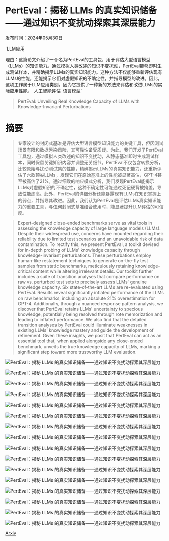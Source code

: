 # PertEval：揭秘 LLMs 的真实知识储备——通过知识不变扰动探索其深层能力

发布时间：2024年05月30日

`LLM应用

理由：这篇论文介绍了一个名为PertEval的工具包，用于评估大型语言模型（LLMs）的知识能力。通过模拟人类改述的知识不变扰动，PertEval能够即时生成测试样本，并精确揭示LLMs的真实知识能力。这种方法不仅能够重新评估现有LLMs的性能，还能揭示它们对虚假知识的不确定性，并指导模型的改进。因此，这项工作属于LLM应用类别，因为它提供了一种新的方法来评估和改进LLMs的实际应用性能。` `人工智能评估` `语言模型`

> PertEval: Unveiling Real Knowledge Capacity of LLMs with Knowledge-Invariant Perturbations

# 摘要

> 专家设计的封闭式基准是评估大型语言模型知识能力的关键工具，但因测试场景有限和数据污染风险，其可靠性备受质疑。为此，我们开发了PertEval工具包，通过模拟人类改述的知识不变扰动，从静态基准即时生成测试样本，同时保留关键知识内容并调整无关细节。PertEval不仅包含转换分析，比较原始与扰动测试集的性能，精确揭示LLMs的真实知识能力，还重新评估了六款顶尖LLMs，发现它们在原始基准上的性能被显著高估，GPT-4甚至被高估了21%。通过细致的响应模式分析，我们发现PertEval能揭示LLMs对虚假知识的不确定性，这种不确定性可能通过死记硬背被掩盖，导致性能虚高。此外，PertEval的详细分析还能暴露现有LLMs在知识掌握上的弱点，并指导其改进。因此，我们认为PertEval是评估LLMs真实知识能力的重要工具，与任何封闭式基准结合使用时，能显著提升LLM评估的可信度。

> Expert-designed close-ended benchmarks serve as vital tools in assessing the knowledge capacity of large language models (LLMs). Despite their widespread use, concerns have mounted regarding their reliability due to limited test scenarios and an unavoidable risk of data contamination. To rectify this, we present PertEval, a toolkit devised for in-depth probing of LLMs' knowledge capacity through knowledge-invariant perturbations. These perturbations employ human-like restatement techniques to generate on-the-fly test samples from static benchmarks, meticulously retaining knowledge-critical content while altering irrelevant details. Our toolkit further includes a suite of transition analyses that compare performance on raw vs. perturbed test sets to precisely assess LLMs' genuine knowledge capacity. Six state-of-the-art LLMs are re-evaluated using PertEval. Results reveal significantly inflated performance of the LLMs on raw benchmarks, including an absolute 21% overestimation for GPT-4. Additionally, through a nuanced response pattern analysis, we discover that PertEval retains LLMs' uncertainty to specious knowledge, potentially being resolved through rote memorization and leading to inflated performance. We also find that the detailed transition analyses by PertEval could illuminate weaknesses in existing LLMs' knowledge mastery and guide the development of refinement. Given these insights, we posit that PertEval can act as an essential tool that, when applied alongside any close-ended benchmark, unveils the true knowledge capacity of LLMs, marking a significant step toward more trustworthy LLM evaluation.

![PertEval：揭秘 LLMs 的真实知识储备——通过知识不变扰动探索其深层能力](../../../paper_images/2405.19740/x1.png)

![PertEval：揭秘 LLMs 的真实知识储备——通过知识不变扰动探索其深层能力](../../../paper_images/2405.19740/x2.png)

![PertEval：揭秘 LLMs 的真实知识储备——通过知识不变扰动探索其深层能力](../../../paper_images/2405.19740/x3.png)

![PertEval：揭秘 LLMs 的真实知识储备——通过知识不变扰动探索其深层能力](../../../paper_images/2405.19740/x4.png)

![PertEval：揭秘 LLMs 的真实知识储备——通过知识不变扰动探索其深层能力](../../../paper_images/2405.19740/x5.png)

![PertEval：揭秘 LLMs 的真实知识储备——通过知识不变扰动探索其深层能力](../../../paper_images/2405.19740/x6.png)

![PertEval：揭秘 LLMs 的真实知识储备——通过知识不变扰动探索其深层能力](../../../paper_images/2405.19740/x7.png)

![PertEval：揭秘 LLMs 的真实知识储备——通过知识不变扰动探索其深层能力](../../../paper_images/2405.19740/x8.png)

![PertEval：揭秘 LLMs 的真实知识储备——通过知识不变扰动探索其深层能力](../../../paper_images/2405.19740/x9.png)

![PertEval：揭秘 LLMs 的真实知识储备——通过知识不变扰动探索其深层能力](../../../paper_images/2405.19740/x10.png)

![PertEval：揭秘 LLMs 的真实知识储备——通过知识不变扰动探索其深层能力](../../../paper_images/2405.19740/x11.png)

![PertEval：揭秘 LLMs 的真实知识储备——通过知识不变扰动探索其深层能力](../../../paper_images/2405.19740/x12.png)

![PertEval：揭秘 LLMs 的真实知识储备——通过知识不变扰动探索其深层能力](../../../paper_images/2405.19740/x13.png)

![PertEval：揭秘 LLMs 的真实知识储备——通过知识不变扰动探索其深层能力](../../../paper_images/2405.19740/x14.png)

![PertEval：揭秘 LLMs 的真实知识储备——通过知识不变扰动探索其深层能力](../../../paper_images/2405.19740/x15.png)

![PertEval：揭秘 LLMs 的真实知识储备——通过知识不变扰动探索其深层能力](../../../paper_images/2405.19740/x16.png)

[Arxiv](https://arxiv.org/abs/2405.19740)